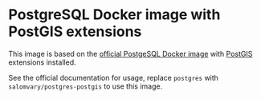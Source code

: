 # PostgreSQL Docker image with PostGIS extensions

This image is based on the [official PostgeSQL Docker
image](https://hub.docker.com/_/postgres/) with
[PostGIS](http://www.postgis.net) extensions installed.

See the official documentation for usage, replace `postgres` with
`salomvary/postgres-postgis` to use this image.
